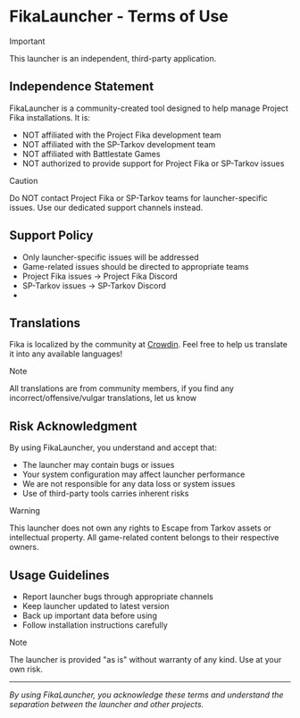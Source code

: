 # FikaLauncher - Terms of Use

> [!IMPORTANT]
> This launcher is an independent, third-party application.

## Independence Statement

FikaLauncher is a community-created tool designed to help manage Project Fika installations. It is:

- NOT affiliated with the Project Fika development team
- NOT affiliated with the SP-Tarkov development team
- NOT affiliated with Battlestate Games
- NOT authorized to provide support for Project Fika or SP-Tarkov issues

> [!CAUTION]
> Do NOT contact Project Fika or SP-Tarkov teams for launcher-specific issues. Use our dedicated support channels
> instead.

## Support Policy

- Only launcher-specific issues will be addressed
- Game-related issues should be directed to appropriate teams
- Project Fika issues → Project Fika Discord
- SP-Tarkov issues → SP-Tarkov Discord
-

## Translations

Fika is localized by the community at [Crowdin](https://crowdin.com/project/fikalauncher). Feel free to help us
translate it into any available languages!

> [!NOTE]
> All translations are from community members, if you find any incorrect/offensive/vulgar translations, let us know

## Risk Acknowledgment

By using FikaLauncher, you understand and accept that:

- The launcher may contain bugs or issues
- Your system configuration may affect launcher performance
- We are not responsible for any data loss or system issues
- Use of third-party tools carries inherent risks

> [!WARNING]
> This launcher does not own any rights to Escape from Tarkov assets or intellectual property. All game-related content
> belongs to their respective owners.

## Usage Guidelines

- Report launcher bugs through appropriate channels
- Keep launcher updated to latest version
- Back up important data before using
- Follow installation instructions carefully

> [!NOTE]
> The launcher is provided "as is" without warranty of any kind. Use at your own risk.

---

_By using FikaLauncher, you acknowledge these terms and understand the separation between the launcher and other
projects._
